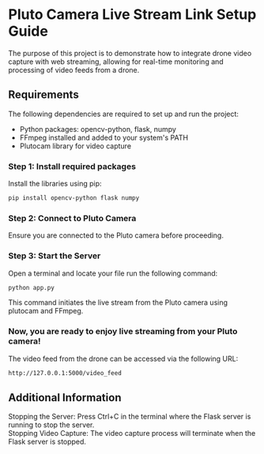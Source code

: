 # Pluto Camera Live Stream Link Setup Guide

The purpose of this project is to demonstrate how to integrate drone video capture with web streaming, allowing for real-time monitoring and processing of video feeds from a drone.

## Requirements
The following dependencies are required to set up and run the project:

- Python packages: opencv-python, flask, numpy 
- FFmpeg installed and added to your system's PATH
- Plutocam library for video capture


### Step 1: Install required packages

Install the libraries using pip:
```bash
pip install opencv-python flask numpy
```

### Step 2: Connect to Pluto Camera

Ensure you are connected to the Pluto camera before proceeding.

### Step 3: Start the Server

Open a terminal and locate your file run the following command:

```bash
python app.py
```
This command initiates the live stream from the Pluto camera using plutocam and FFmpeg.

### Now, you are ready to enjoy live streaming from your Pluto camera! 

The video feed from the drone can be accessed via the following URL:
```bash
http://127.0.0.1:5000/video_feed
```

## Additional Information
Stopping the Server: Press Ctrl+C in the terminal where the Flask server is running to stop the server.</br>
Stopping Video Capture: The video capture process will terminate when the Flask server is stopped.
